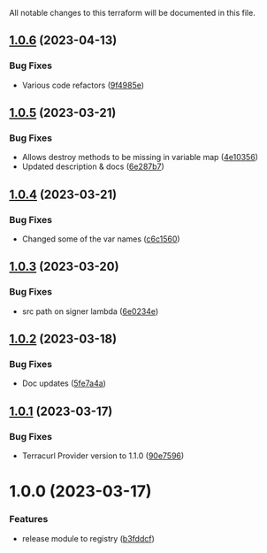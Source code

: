 All notable changes to this terraform will be documented in this file.

## [1.0.6](https://github.com/BorisLabs/terraform-terracurl-aws-sigv4/compare/v1.0.5...v1.0.6) (2023-04-13)


### Bug Fixes

* Various code refactors ([9f4985e](https://github.com/BorisLabs/terraform-terracurl-aws-sigv4/commit/9f4985e987892f77dc874f6d81a63bdbec1638ba))

## [1.0.5](https://github.com/BorisLabs/terraform-terracurl-aws-sigv4/compare/v1.0.4...v1.0.5) (2023-03-21)


### Bug Fixes

* Allows destroy methods to be missing in variable map ([4e10356](https://github.com/BorisLabs/terraform-terracurl-aws-sigv4/commit/4e10356ebcfdd9cccafab7719d051b249e498b1c))
* Updated description & docs ([6e287b7](https://github.com/BorisLabs/terraform-terracurl-aws-sigv4/commit/6e287b75e7b7971949ccfd485ac00f2c5193a8ae))

## [1.0.4](https://github.com/BorisLabs/terraform-terracurl-aws-sigv4/compare/v1.0.3...v1.0.4) (2023-03-21)


### Bug Fixes

* Changed some of the var names ([c6c1560](https://github.com/BorisLabs/terraform-terracurl-aws-sigv4/commit/c6c15600e627b7a6685bbda6a2d1e071d027be41))

## [1.0.3](https://github.com/BorisLabs/terraform-terracurl-aws-sigv4/compare/v1.0.2...v1.0.3) (2023-03-20)


### Bug Fixes

* src path on signer lambda ([6e0234e](https://github.com/BorisLabs/terraform-terracurl-aws-sigv4/commit/6e0234e1bcb79effd79337a49e35baae5aaad930))

## [1.0.2](https://github.com/BorisLabs/terraform-terracurl-aws-sigv4/compare/v1.0.1...v1.0.2) (2023-03-18)


### Bug Fixes

* Doc updates ([5fe7a4a](https://github.com/BorisLabs/terraform-terracurl-aws-sigv4/commit/5fe7a4a81e1cc288a114f8439f715fccd496439e))

## [1.0.1](https://github.com/BorisLabs/terraform-terracurl-aws-sigv4/compare/v1.0.0...v1.0.1) (2023-03-17)


### Bug Fixes

* Terracurl Provider version to 1.1.0 ([90e7596](https://github.com/BorisLabs/terraform-terracurl-aws-sigv4/commit/90e75965b6ed3daba113de2f1c15079b373dd3a6))

# 1.0.0 (2023-03-17)


### Features

* release module to registry ([b3fddcf](https://github.com/BorisLabs/terraform-terracurl-aws-sigv4/commit/b3fddcfa21b1b9b9281156f8a04697421f5265a8))
